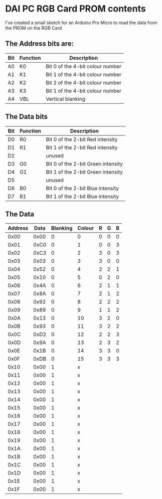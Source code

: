 # DAI PC RGB Card PROM contents

I've created a small sketch for an Arduino Pro Micro to read the data from the PROM on the RGB Card

## The Address bits are:

| Bit | Function    | Description                       |
|-----|-------------|-----------------------------------| 
| A0  | K0          | Bit 0 of the 4-bit colour number  | 
| A1  | K1          | Bit 1 of the 4-bit colour number  | 
| A2  | K2          | Bit 2 of the 4-bit colour number  | 
| A3  | K3          | Bit 1 of the 4-bit colour number  | 
| A4  | VBL         | Vertical blanking                 | 

## The Data bits

| Bit | Function    | Description                           | 
|-----|-------------|---------------------------------------|
| D0  | R0          | Bit 0 of the 2-bit Red intensity      | 
| D1  | R1          | Bit 1 of the 2-bit Red intensity      | 
| D2  |             | unused                                | 
| D3  | G0          | Bit 0 of the 2-bit Green intensity    | 
| D4  | G1          | Bit 1 of the 2-bit Green intensity    | 
| D5  |             | unused                                | 
| D6  | B0          | Bit 0 of the 2-bit Blue intensity     | 
| D7  | B1          | Bit 1 of the 2-bit Blue intensity     | 

## The Data

| Address | Data    | Blanking    | Colour  | R   | G   | B   |
|---------|---------|-------------|---------|-----|-----|-----|
| 0x00    | 0x00    | 0           | 0       | 0   | 0   | 0   |
| 0x01    | 0xC0    | 0           | 1       | 0   | 0   | 3   |
| 0x02    | 0xC3    | 0           | 2       | 3   | 0   | 3   |
| 0x03    | 0x03    | 0           | 3       | 3   | 0   | 0   |
| 0x04    | 0x52    | 0           | 4       | 2   | 2   | 1   |
| 0x05    | 0x10    | 0           | 5       | 0   | 2   | 0   |
| 0x06    | 0x4A    | 0           | 6       | 2   | 1   | 1   |
| 0x07    | 0x8A    | 0           | 7       | 2   | 1   | 2   |
| 0x08    | 0x92    | 0           | 8       | 2   | 2   | 2   |
| 0x09    | 0x89    | 0           | 9       | 1   | 1   | 2   |
| 0x0A    | 0x13    | 0           | 10      | 3   | 2   | 0   |
| 0x0B    | 0x93    | 0           | 11      | 3   | 2   | 2   |
| 0x0C    | 0xD2    | 0           | 12      | 2   | 2   | 3   |
| 0x0D    | 0x9A    | 0           | 13      | 2   | 3   | 2   |
| 0x0E    | 0x1B    | 0           | 14      | 3   | 3   | 0   |
| 0x0F    | 0xDB    | 0           | 15      | 3   | 3   | 3   |
| 0x10    | 0x00    | 1           | x       |     |     |     |
| 0x11    | 0x00    | 1           | x       |     |     |     |
| 0x12    | 0x00    | 1           | x       |     |     |     |
| 0x13    | 0x00    | 1           | x       |     |     |     |
| 0x14    | 0x00    | 1           | x       |     |     |     |
| 0x15    | 0x00    | 1           | x       |     |     |     |
| 0x16    | 0x00    | 1           | x       |     |     |     |
| 0x17    | 0x00    | 1           | x       |     |     |     |
| 0x18    | 0x00    | 1           | x       |     |     |     |
| 0x19    | 0x00    | 1           | x       |     |     |     |
| 0x1A    | 0x00    | 1           | x       |     |     |     |
| 0x1B    | 0x00    | 1           | x       |     |     |     |
| 0x1C    | 0x00    | 1           | x       |     |     |     |
| 0x1D    | 0x00    | 1           | x       |     |     |     |
| 0x1E    | 0x00    | 1           | x       |     |     |     |
| 0x1F    | 0x00    | 1           | x       |     |     |     |

